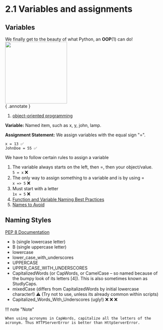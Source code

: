 # 2.1 Variables and assignments  
## Variables  
We finally get to the beauty of what Python, an **OOP**(1) can do!  
<img src='https://i.giphy.com/media/v1.Y2lkPTc5MGI3NjExNHgwcHNobzFoMmx3b3JleHp0YWh2ZWRlcHU2ZWhibm52MnVpYW5jdyZlcD12MV9pbnRlcm5hbF9naWZfYnlfaWQmY3Q9Zw/fKYdL6Sb3gnJJyrQ7z/giphy.gif' width=200 />  
{ .annotate }

1. [object-oriented programming](https://en.wikipedia.org/wiki/Object-oriented_programming)

**Variable:**
Named item, such as x, y, john, lamp.  

**Assignment Statement:**
We assign variables with the equal sign "=".  

```
x = 13 ✅
JohnDoe = 55 ✅  
```

We have to follow certain rules to assign a variable  
1. The variable always starts on the left, then =, then your object/value.  
    `5 = x` ❌  
2. The only way to assign something to a variable and is by using =  
    `x => 5` ❌  
3. Must start with a letter  
    `1x = 5`  ❌  
4. [Function and Variable Naming Best Practices](https://peps.python.org/pep-0008/#function-and-variable-names)  
5. [Names to Avoid](https://peps.python.org/pep-0008/#names-to-avoid)  

## Naming Styles
[PEP 8 Documentation](https://peps.python.org/pep-0008/#descriptive-naming-styles)  

- b (single lowercase letter)
- B (single uppercase letter)
- lowercase
- lower_case_with_underscores
- UPPERCASE
- UPPER_CASE_WITH_UNDERSCORES
- CapitalizedWords (or CapWords, or CamelCase – so named because of the bumpy look of its letters [4]). This is also sometimes known as StudlyCaps.
- mixedCase (differs from CapitalizedWords by initial lowercase character!) ⚠️ (Try not to use, unless its already common within scripts)
- Capitalized_Words_With_Underscores (ugly!) ❌ ❌ ❌   

!!! note "Note"
    
    When using acronyms in CapWords, capitalize all the letters of the acronym. Thus HTTPServerError is better than HttpServerError.  